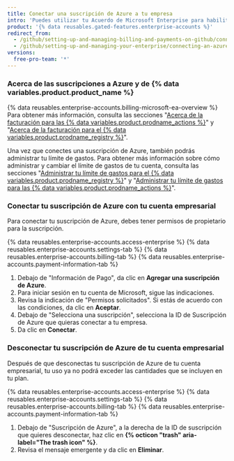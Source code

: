 ```yaml
---
title: Conectar una suscripción de Azure a tu empresa
intro: 'Puedes utilizar tu Acuerdo de Microsoft Enterprise para habilitar y pagar por el uso de las {% data variables.product.prodname_actions %} y del {% data variables.product.prodname_registry %} más allá de las cantidades que se incluyen para tu empresa.'
product: '{% data reusables.gated-features.enterprise-accounts %}'
redirect_from:
  - /github/setting-up-and-managing-billing-and-payments-on-github/connecting-an-azure-subscription-to-your-enterprise
  - /github/setting-up-and-managing-your-enterprise/connecting-an-azure-subscription-to-your-enterprise
versions:
  free-pro-team: '*'
---
```


### Acerca de las suscripciones a Azure y de {% data variables.product.product_name %}

{% data reusables.enterprise-accounts.billing-microsoft-ea-overview %} Para obtener más información, consulta las secciones "[Acerca de la facturación para las {% data variables.product.prodname_actions %}](/billing/managing-billing-for-github-actions/about-billing-for-github-actions)" y "[Acerca de la facturación para el {% data variables.product.prodname_registry %}](/billing/managing-billing-for-github-packages/about-billing-for-github-packages)".

Una vez que conectes una suscripción de Azure, también podrás administrar tu límite de gastos. Para obtener más información sobre cómo administrar y cambiar el límite de gastos de tu cuenta, consulta las secciones "[Administrar tu límite de gastos para el {% data variables.product.prodname_registry %}](/billing/managing-billing-for-github-packages/managing-your-spending-limit-for-github-packages)" y "[Administrar tu límite de gastos para las {% data variables.product.prodname_actions %}](/billing/managing-billing-for-github-actions/managing-your-spending-limit-for-github-actions)".

### Conectar tu suscripción de Azure con tu cuenta empresarial

Para conectar tu suscripción de Azure, debes tener permisos de propietario para la suscripción.

{% data reusables.enterprise-accounts.access-enterprise %}
{% data reusables.enterprise-accounts.settings-tab %}
{% data reusables.enterprise-accounts.billing-tab %}
{% data reusables.enterprise-accounts.payment-information-tab %}
1. Debajo de "Información de Pago", da clic en **Agregar una suscripción de Azure**.
1. Para iniciar sesión en tu cuenta de Microsoft, sigue las indicaciones.
1. Revisa la indicación de "Permisos solicitados". Si estás de acuerdo con las condiciones, da clic en **Aceptar**.
1. Debajo de "Selecciona una suscripción", selecciona la ID de Suscripción de Azure que quieras conectar a tu empresa.
1. Da clic en **Conectar**.

### Desconectar tu suscripción de Azure de tu cuenta empresarial

Después de que desconectas tu suscripción de Azure de tu cuenta empresarial, tu uso ya no podrá exceder las cantidades que se incluyen en tu plan.

{% data reusables.enterprise-accounts.access-enterprise %}
{% data reusables.enterprise-accounts.settings-tab %}
{% data reusables.enterprise-accounts.billing-tab %}
{% data reusables.enterprise-accounts.payment-information-tab %}
1. Debajo de "Suscripción de Azure", a la derecha de la ID de suscripción que quieres desconectar, haz clic en **{% octicon "trash" aria-label="The trash icon" %}**.
1. Revisa el mensaje emergente y da clic en **Eliminar**.
